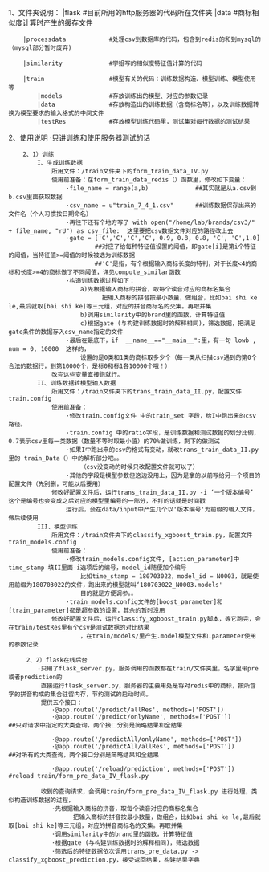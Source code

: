1、文件夹说明：
        |flask                  #目前所用的http服务器的代码所在文件夹
            |data               #商标相似度计算时产生的缓存文件
            
        |processdata            #处理csv到数据库的代码，包含到redis的和到mysql的（mysql部分暂时废弃)

        |similarity             #学姐写的相似度特征值计算的代码

        |train                  #模型有关的代码：训练数据构造、模型训练、模型使用等
            |models             #存放训练出的模型、对应的参数记录
            |data               #存放构造出的训练数据（含商标名等），以及训练数据转换为模型要求的输入格式的中间文件
            |testRes            #存放模型训练代码里，测试集对每行数据的测试结果

2、使用说明
·只讲训练和使用服务器测试的话

        2、1）训练
            I、生成训练数据
                所用文件：/train文件夹下的form_train_data_IV.py
                使用前准备：在form_train_data_redis（）函数里，修改如下变量：
                    ·file_name = range(a,b)             ##其实就是从a.csv到b.csv里面获取数据
                    ·csv_name = u"train_7_4_1.csv"      ##训练数据保存出来的文件名（个人习惯按日期命名）
                    ·再往下还有个地方写了 with open("/home/lab/brands/csv3/" + file_name, "rU") as csv_file:  这里要把csv数据文件对应的路径改上去
                    ·gate = ['C','C','C','C', 0.9, 0.8, 0.8, 'C', 'C',1.0]
                            ##对应了给每种特征值设置的阈值，即gate[i]是第i个特征的阈值，当特征值>=阈值的时候被选为训练数据
                            ##'C'是指，有个根据输入商标长度的特判，对于长度<4的商标和长度>=4的商标做了不同阈值，详见compute_similar函数
                    ·构造训练数据过程如下：
                        a)先根据输入商标的拼音，取每个读音对应的商标名集合
                              把输入商标的拼音按最小数量，做组合，比如bai shi ke le,最后就取[bai shi ke]等三元组，对应的拼音商标名的交集。再取并集
                        b)调用similarity中的brand里的函数，计算特征值
                        c)根据gate (与构建训练数据时的解释相同)，筛选数据，把满足gate条件的数据存入csv_name指定的文件
                    ·最后在最底下，if  __name__=="__main__":里，有一句 lowb , num = 0, 10000  这样的，
                        设置的是0类和1类的商标取多少个（每一类从扫描csv遇到的第0个合法的数据行，到第10000个，是标0和标1各10000个哦！）
                改完这些变量直接跑就行。
            II、训练数据转模型输入数据
                所用文件：/train文件夹下的trans_train_data_II.py，配置文件train.config
                使用前准备：
                    ·修改train.config文件 中的train_set 字段，给I中跑出来的csv路径。
                    ·train.config 中的ratio字段，是训练数据和测试数据的划分比例， 0.7表示csv里每一类数据（数量不等时取最小值）的70%做训练，剩下的做测试
                    ·如果I中跑出来的csv的格式有变动，就改trans_train_data_II.py里的 train_Data（）中的解析部分吧。。
                        （csv没变动的时候只改配置文件就可以了）
                    ·其他的字段是模型参数但这边没用上，因为是拿的以前写给另一个项目的配置文件（先别删，可能以后要用）
                修改好配置文件后，运行trans_train_data_II.py -i ‘一个版本编号’  这个是编号也会变成之后对应的模型里编号的一部分，不打的话就是时间戳
                    运行后，会在data/input中产生几个以'版本编号'为前缀的输入文件，做后续使用
            III、模型训练
                所用文件：/train文件夹下的classify_xgboost_train.py，配置文件train_models.config
                使用前准备：
                    ·修改train_models.config文件, [action_parameter]中time_stamp 填II里面-i选项后的编号，model_id随便加个编号
                        比如time_stamp = 180703022，model_id = N0003，就是使用前缀为180703022的文件，跑出来的模型就叫‘180703022_N0003.models'
                        目的就是方便调参。。
                    ·train_models.config文件的[boost_parameter]和[train_parameter]都是超参数的设置，其余的暂时没用
                修改好配置文件后，运行classify_xgboost_train.py脚本，等它跑完，会在train/testRes里有个csv是测试数据的对比结果
                        ，在train/models/里产生.model模型文件和.parameter使用的参数记录

         2、2）flask在线后台
            ·只用了flask_server.py，服务调用的函数都在train/文件夹里，名字里带pre或者prediction的
             直接运行flask_server.py，服务器的主要用处是将对redis中的商标，按所含字的拼音构成的集合驻留内存，节约测试的启动时间。
             提供五个接口：
                ·@app.route('/predict/allRes', methods=['POST'])
                ·@app.route('/predict/onlyName', methods=['POST'])          ##只对请求中指定的大类查询，两个接口分别是简略结果和全结果

                ·@app.route('/predictAll/onlyName', methods=['POST'])
                ·@app.route('/predictAll/allRes', methods=['POST'])         ##对所有的大类查询，两个接口分别是简略结果和全结果

                ·@app.route('/reload/prediction', methods=['POST'])         #reload train/form_pre_data_IV_flask.py

             收到的查询请求，会调用train/form_pre_data_IV_flask.py 进行处理，类似构造训练数据的过程，
                ·先根据输入商标的拼音，取每个读音对应的商标名集合
                      把输入商标的拼音按最小数量，做组合，比如bai shi ke le,最后就取[bai shi ke]等三元组，对应的拼音商标名的交集。再取并集
                ·调用similarity中的brand里的函数，计算特征值
                ·根据gate (与构建训练数据时的解释相同)，筛选数据
                ·筛选后的特征数据依次调用trans_pre_data.py -> classify_xgboost_prediction.py，接受返回结果，构建结果字典


